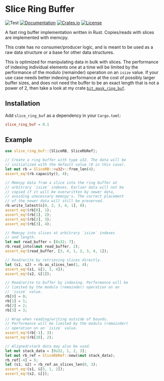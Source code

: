 # Slice Ring Buffer
![Test](https://github.com/BillyDM/slice_ring_buf/workflows/Test/badge.svg)
[![Documentation](https://docs.rs/slice_ring_buf/badge.svg)][documentation]
[![Crates.io](https://img.shields.io/crates/v/slice_ring_buf.svg)](https://crates.io/crates/slice_ring_buf)
[![License](https://img.shields.io/crates/l/slice_ring_buf.svg)](https://github.com/BillyDM/slice_ring_buf/blob/master/LICENSE)

A fast ring buffer implementation written in Rust. Copies/reads with slices are implemented with memcpy.

This crate has no consumer/producer logic, and is meant to be used as a raw data structure or a base for other data structures.

This is optimized for manipulating data in bulk with slices. The performance of indexing individual elements one at a time will be limited by the performance of the modulo (remainder) operation on an `isize` value. If your use case needs better indexing performance at the cost of possibly larger buffer sizes, and does not need the buffer to be an exact length that is not a power of 2, then take a look at my crate [`bit_mask_ring_buf`].

## Installation
Add `slice_ring_buf` as a dependency in your `Cargo.toml`:
```toml
slice_ring_buf = 0.1
```

## Example
```rust
use slice_ring_buf::{SliceRB, SliceRbRef};

// Create a ring buffer with type u32. The data will be
// initialized with the default value (0 in this case).
let mut rb = SliceRB::<u32>::from_len(4);
assert_eq!(rb.capacity(), 4);

// Memcpy data from a slice into the ring buffer at
// arbitrary `isize` indexes. Earlier data will not be
// copied if it will be overwritten by newer data,
// avoiding unecessary memcpy's. The correct placement
// of the newer data will still be preserved.
rb.write_latest(&[0, 2, 3, 4, 1], 0);
assert_eq!(rb[0], 1);
assert_eq!(rb[1], 2);
assert_eq!(rb[2], 3);
assert_eq!(rb[3], 4);

// Memcpy into slices at arbitrary `isize` indexes
// and length.
let mut read_buffer = [0u32; 7];
rb.read_into(&mut read_buffer, 2);
assert_eq!(read_buffer, [3, 4, 1, 2, 3, 4, 1]);

// Read/write by retrieving slices directly.
let (s1, s2) = rb.as_slices_len(1, 4);
assert_eq!(s1, &[2, 3, 4]);
assert_eq!(s2, &[1]);

// Read/write to buffer by indexing. Performance will be
// limited by the modulo (remainder) operation on an
// `isize` value.
rb[0] = 0;
rb[1] = 1;
rb[2] = 2;
rb[3] = 3;

// Wrap when reading/writing outside of bounds.
// Performance will be limited by the modulo (remainder)
// operation on an `isize` value.
assert_eq!(rb[-1], 3);
assert_eq!(rb[10], 2);

// Aligned/stack data may also be used.
let mut stack_data = [0u32, 1, 2, 3];
let mut rb_ref = SliceRbRef::new(&mut stack_data);
rb_ref[-4] = 5;
let (s1, s2) = rb_ref.as_slices_len(0, 3);
assert_eq!(s1, &[5, 1, 2]);
assert_eq!(s2, &[]);
```

[documentation]: https://docs.rs/slice_ring_buf/
[`bit_mask_ring_buf`]: https://crates.io/crates/bit_mask_ring_buf/
